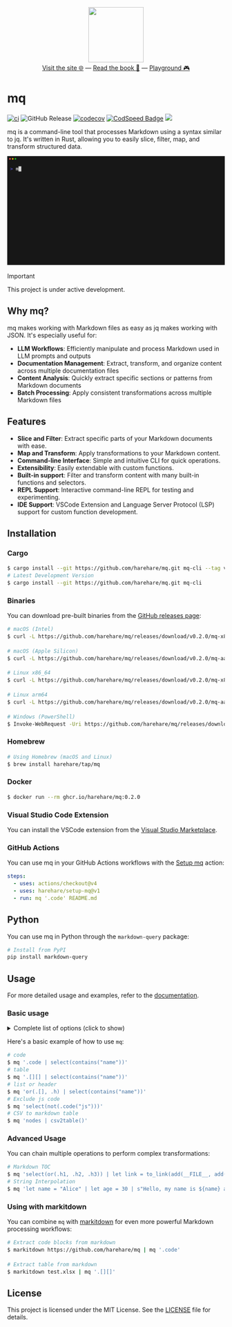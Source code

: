 <div align="center">
  <img src="docs/assets/logo.svg" style="width: 128px; height: 128px;"/>
</div>

<div align="center">
  <a href="https://mqlang.org">Visit the site 🌐</a>
  &mdash;
  <a href="https://mqlang.org/book">Read the book 📖</a>
  &mdash;
  <a href="https://mqlang.org/playground">Playground 🎮</a>
</div>

# mq

[![ci](https://github.com/harehare/mq/actions/workflows/ci.yml/badge.svg)](https://github.com/harehare/mq/actions/workflows/ci.yml)
![GitHub Release](https://img.shields.io/github/v/release/harehare/mq)
[![codecov](https://codecov.io/gh/harehare/mq/graph/badge.svg?token=E4UD7Q9NC3)](https://codecov.io/gh/harehare/mq)
[![CodSpeed Badge](https://img.shields.io/endpoint?url=https://codspeed.io/badge.json?style=for-the-badge)](https://codspeed.io/harehare/mq)
![](https://tokei.rs/b1/github/harehare/mq?category=code)

mq is a command-line tool that processes Markdown using a syntax similar to jq.
It's written in Rust, allowing you to easily slice, filter, map, and transform structured data.

![demo](assets/demo.gif)

> [!IMPORTANT]
> This project is under active development.

## Why mq?

mq makes working with Markdown files as easy as jq makes working with JSON. It's especially useful for:

- **LLM Workflows**: Efficiently manipulate and process Markdown used in LLM prompts and outputs
- **Documentation Management**: Extract, transform, and organize content across multiple documentation files
- **Content Analysis**: Quickly extract specific sections or patterns from Markdown documents
- **Batch Processing**: Apply consistent transformations across multiple Markdown files

## Features

- **Slice and Filter**: Extract specific parts of your Markdown documents with ease.
- **Map and Transform**: Apply transformations to your Markdown content.
- **Command-line Interface**: Simple and intuitive CLI for quick operations.
- **Extensibility**: Easily extendable with custom functions.
- **Built-in support**: Filter and transform content with many built-in functions and selectors.
- **REPL Support**: Interactive command-line REPL for testing and experimenting.
- **IDE Support**: VSCode Extension and Language Server Protocol (LSP) support for custom function development.

## Installation

### Cargo

```sh
$ cargo install --git https://github.com/harehare/mq.git mq-cli --tag v0.2.0
# Latest Development Version
$ cargo install --git https://github.com/harehare/mq.git mq-cli
```

### Binaries

You can download pre-built binaries from the [GitHub releases page](https://github.com/harehare/mq/releases):

```sh
# macOS (Intel)
$ curl -L https://github.com/harehare/mq/releases/download/v0.2.0/mq-x86_64-apple-darwin -o /usr/local/bin/mq && chmod +x /usr/local/bin/mq

# macOS (Apple Silicon)
$ curl -L https://github.com/harehare/mq/releases/download/v0.2.0/mq-aarch64-apple-darwin -o /usr/local/bin/mq && chmod +x /usr/local/bin/mq

# Linux x86_64
$ curl -L https://github.com/harehare/mq/releases/download/v0.2.0/mq-x86_64-unknown-linux-gnu -o /usr/local/bin/mq && chmod +x /usr/local/bin/mq

# Linux arm64
$ curl -L https://github.com/harehare/mq/releases/download/v0.2.0/mq-aarch64-unknown-linux-gnu -o /usr/local/bin/mq && chmod +x /usr/local/bin/mq

# Windows (PowerShell)
$ Invoke-WebRequest -Uri https://github.com/harehare/mq/releases/download/v0.2.0/mq-x86_64-pc-windows-msvc.exe -OutFile "$env:USERPROFILE\bin\mq.exe"
```

### Homebrew

```sh
# Using Homebrew (macOS and Linux)
$ brew install harehare/tap/mq
```

### Docker

```sh
$ docker run --rm ghcr.io/harehare/mq:0.2.0
```

### Visual Studio Code Extension

You can install the VSCode extension from the [Visual Studio Marketplace](https://marketplace.visualstudio.com/items?itemName=harehare.vscode-mq).

### GitHub Actions

You can use mq in your GitHub Actions workflows with the [Setup mq](https://github.com/marketplace/actions/setup-mq) action:

```yaml
steps:
  - uses: actions/checkout@v4
  - uses: harehare/setup-mq@v1
  - run: mq '.code' README.md
```

## Python

You can use mq in Python through the `markdown-query` package:

```sh
# Install from PyPI
pip install markdown-query
```

## Usage

For more detailed usage and examples, refer to the [documentation](https://mqlang.org/book/).

### Basic usage

<details>
<summary>Complete list of options (click to show)</summary>

```sh
Usage: mq [OPTIONS] [QUERY OR FILE] [FILES]... [COMMAND]

Commands:
  repl  Start a REPL session for interactive query execution
  lsp   Start a language server for mq
  mcp   Start an MCP server for mq
  tui   Start a TUI for mq
  fmt   Format mq files based on specified formatting options
  docs  Show functions documentation for the query
  help  Print this message or the help of the given subcommand(s)

Arguments:
  [QUERY OR FILE]
  [FILES]...

Options:
  -f, --from-file
          load filter from the file
  -I, --input-format <INPUT_FORMAT>
          Set input format [default: markdown] [possible values: markdown, mdx, text, null]
  -L, --directory <MODULE_DIRECTORIES>
          Search modules from the directory
  -M, --module-names <MODULE_NAMES>
          Load additional modules from specified files
      --args <NAME> <VALUE>
          Sets string that can be referenced at runtime
      --rawfile <NAME> <FILE>
          Sets file contents that can be referenced at runtime
  -F, --output-format <OUTPUT_FORMAT>
          Set output format [default: markdown] [possible values: markdown, html, text, json]
  -U, --update
          Update the input markdown
      --unbuffered
          Unbuffered output
      --list-style <LIST_STYLE>
          Set the list style for markdown output [default: dash] [possible values: dash, plus, star]
      --link-title-style <LINK_TITLE_STYLE>
          Set the link title surround style for markdown output [default: double] [possible values: double, single, paren]
      --link-url-style <LINK_URL_STYLE>
          Set the link URL surround style for markdown links [default: none] [possible values: none, angle]
  -o, --output <FILE>
          Output to the specified file
  -P <PARALLEL_THRESHOLD>
          Number of files to process before switching to parallel processing [default: 10]
  -h, --help
          Print help
  -V, --version
          Print version

Examples:

To filter markdown nodes:
$ mq 'query' file.md

To read query from file:
$ mq -f 'file' file.md

To start a REPL session:
$ mq repl

To format mq file:
$ mq fmt --check file.mq
```

</details>

Here's a basic example of how to use `mq`:

```sh
# code
$ mq '.code | select(contains("name"))'
# table
$ mq '.[][] | select(contains("name"))'
# list or header
$ mq 'or(.[], .h) | select(contains("name"))'
# Exclude js code
$ mq 'select(not(.code("js")))'
# CSV to markdown table
$ mq 'nodes | csv2table()'
```

### Advanced Usage

You can chain multiple operations to perform complex transformations:

```sh
# Markdown TOC
$ mq 'select(or(.h1, .h2, .h3)) | let link = to_link(add(__FILE__, add("#", to_text(self))), to_text(self), "") | if (is_h1()): to_md_list(link, 1)  elif (is_h2()): to_md_list(link, 2) elif (is_h3()): to_md_list(link, 3) else: None' docs/book/*.md
# String Interpolation
$ mq 'let name = "Alice" | let age = 30 | s"Hello, my name is ${name} and I am ${age} years old."'
```

### Using with markitdown

You can combine `mq` with [markitdown](https://github.com/microsoft/markitdown) for even more powerful Markdown processing workflows:

```sh
# Extract code blocks from markdown
$ markitdown https://github.com/harehare/mq | mq '.code'

# Extract table from markdown
$ markitdown test.xlsx | mq '.[][]'
```

## License

This project is licensed under the MIT License. See the [LICENSE](LICENSE) file for details.
